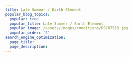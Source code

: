 ```yaml
---
title: Late Summer / Earth Element
popular_blog_topics:
  popular: true
  popular_title: Late Summer / Earth Element
  popular_image: /assets/images/conditions/DSC07519.jpg
  popular_order: '2'
search_engine_optimization:
  page_title:
  page_description:
---
```


